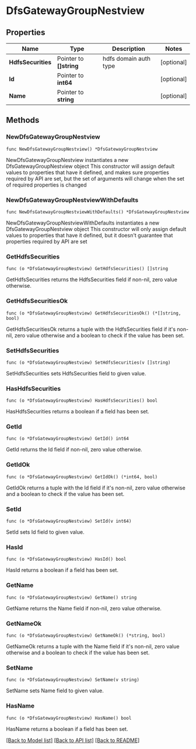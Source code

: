 # DfsGatewayGroupNestview

## Properties

Name | Type | Description | Notes
------------ | ------------- | ------------- | -------------
**HdfsSecurities** | Pointer to **[]string** | hdfs domain auth type | [optional] 
**Id** | Pointer to **int64** |  | [optional] 
**Name** | Pointer to **string** |  | [optional] 

## Methods

### NewDfsGatewayGroupNestview

`func NewDfsGatewayGroupNestview() *DfsGatewayGroupNestview`

NewDfsGatewayGroupNestview instantiates a new DfsGatewayGroupNestview object
This constructor will assign default values to properties that have it defined,
and makes sure properties required by API are set, but the set of arguments
will change when the set of required properties is changed

### NewDfsGatewayGroupNestviewWithDefaults

`func NewDfsGatewayGroupNestviewWithDefaults() *DfsGatewayGroupNestview`

NewDfsGatewayGroupNestviewWithDefaults instantiates a new DfsGatewayGroupNestview object
This constructor will only assign default values to properties that have it defined,
but it doesn't guarantee that properties required by API are set

### GetHdfsSecurities

`func (o *DfsGatewayGroupNestview) GetHdfsSecurities() []string`

GetHdfsSecurities returns the HdfsSecurities field if non-nil, zero value otherwise.

### GetHdfsSecuritiesOk

`func (o *DfsGatewayGroupNestview) GetHdfsSecuritiesOk() (*[]string, bool)`

GetHdfsSecuritiesOk returns a tuple with the HdfsSecurities field if it's non-nil, zero value otherwise
and a boolean to check if the value has been set.

### SetHdfsSecurities

`func (o *DfsGatewayGroupNestview) SetHdfsSecurities(v []string)`

SetHdfsSecurities sets HdfsSecurities field to given value.

### HasHdfsSecurities

`func (o *DfsGatewayGroupNestview) HasHdfsSecurities() bool`

HasHdfsSecurities returns a boolean if a field has been set.

### GetId

`func (o *DfsGatewayGroupNestview) GetId() int64`

GetId returns the Id field if non-nil, zero value otherwise.

### GetIdOk

`func (o *DfsGatewayGroupNestview) GetIdOk() (*int64, bool)`

GetIdOk returns a tuple with the Id field if it's non-nil, zero value otherwise
and a boolean to check if the value has been set.

### SetId

`func (o *DfsGatewayGroupNestview) SetId(v int64)`

SetId sets Id field to given value.

### HasId

`func (o *DfsGatewayGroupNestview) HasId() bool`

HasId returns a boolean if a field has been set.

### GetName

`func (o *DfsGatewayGroupNestview) GetName() string`

GetName returns the Name field if non-nil, zero value otherwise.

### GetNameOk

`func (o *DfsGatewayGroupNestview) GetNameOk() (*string, bool)`

GetNameOk returns a tuple with the Name field if it's non-nil, zero value otherwise
and a boolean to check if the value has been set.

### SetName

`func (o *DfsGatewayGroupNestview) SetName(v string)`

SetName sets Name field to given value.

### HasName

`func (o *DfsGatewayGroupNestview) HasName() bool`

HasName returns a boolean if a field has been set.


[[Back to Model list]](../README.md#documentation-for-models) [[Back to API list]](../README.md#documentation-for-api-endpoints) [[Back to README]](../README.md)



